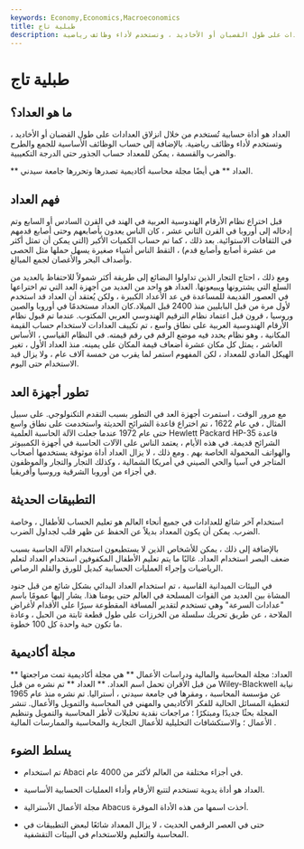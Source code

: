 ```yaml
---
keywords: Economy,Economics,Macroeconomics
title: طبلية تاج
description: العداد هو أداة حسابية تُستخدم من خلال انزلاق العدادات على طول القضبان أو الأخاديد ، وتستخدم لأداء وظائف رياضية.
---
```


# طبلية تاج
## ما هو العداد؟

العداد هو أداة حسابية تُستخدم من خلال انزلاق العدادات على طول القضبان أو الأخاديد ، وتستخدم لأداء وظائف رياضية. بالإضافة إلى حساب الوظائف الأساسية للجمع والطرح والضرب والقسمة ، يمكن للمعداد حساب الجذور حتى الدرجة التكعيبية.

** العداد ** هي أيضًا مجلة محاسبة أكاديمية تصدرها وتحررها جامعة سيدني.

## فهم العداد

قبل اختراع نظام الأرقام الهندوسية العربية في الهند في القرن السادس أو السابع وتم إدخاله إلى أوروبا في القرن الثاني عشر ، كان الناس يعدون بأصابعهم وحتى أصابع قدمهم في الثقافات الاستوائية. بعد ذلك ، كما تم حساب الكميات الأكبر (التي يمكن أن تمثل أكثر من عشرة أصابع وأصابع قدم) ، التقط الناس أشياء صغيرة يسهل حملها مثل الحصى وأصداف البحر والأغصان لجمع المبالغ.

ومع ذلك ، احتاج التجار الذين تداولوا البضائع إلى طريقة أكثر شمولاً للاحتفاظ بالعديد من السلع التي يشترونها ويبيعونها. العداد هو واحد من العديد من أجهزة العد التي تم اختراعها في العصور القديمة للمساعدة في عد الأعداد الكبيرة ، ولكن يُعتقد أن العداد قد استخدم لأول مرة من قبل البابليين منذ 2400 قبل الميلاد.كان العداد مستخدمًا في أوروبا والصين وروسيا ، قرون قبل اعتماد نظام الترقيم الهندوسي العربي المكتوب. عندما تم قبول نظام الأرقام الهندوسية العربية على نطاق واسع ، تم تكييف العدادات لاستخدام حساب القيمة المكانية ، وهو نظام يحدد فيه موضع الرقم في رقم قيمته. في النظام القياسي ، الأساس العاشر ، يمثل كل مكان عشرة أضعاف قيمة المكان على يمينه. منذ العداد الأول ، تغير الهيكل المادي للمعداد ، لكن المفهوم استمر لما يقرب من خمسة آلاف عام ، ولا يزال قيد الاستخدام حتى اليوم.

## تطور أجهزة العد

مع مرور الوقت ، استمرت أجهزة العد في التطور بسبب التقدم التكنولوجي. على سبيل المثال ، في عام 1622 ، تم اختراع قاعدة الشرائح الحديثة واستخدمت على نطاق واسع حتى عام 1972 عندما جعلت الآلة الحاسبة العلمية Hewlett Packard HP-35 قاعدة الشرائح قديمة. في هذه الأيام ، يعتمد الناس على الآلات الحاسبة في أجهزة الكمبيوتر والهواتف المحمولة الخاصة بهم . ومع ذلك ، لا يزال العداد أداة موثوقة يستخدمها أصحاب المتاجر في آسيا والحي الصيني في أمريكا الشمالية ، وكذلك التجار والتجار والموظفون في أجزاء من أوروبا الشرقية وروسيا وأفريقيا.

## التطبيقات الحديثة

استخدام آخر شائع للعدادات في جميع أنحاء العالم هو تعليم الحساب للأطفال ، وخاصة الضرب. يمكن أن يكون المعداد بديلاً عن الحفظ عن ظهر قلب لجداول الضرب.

بالإضافة إلى ذلك ، يمكن للأشخاص الذين لا يستطيعون استخدام الآلة الحاسبة بسبب ضعف البصر استخدام العداد. غالبًا ما يتم تعليم الأطفال المكفوفين استخدام العداد لتعلم الرياضيات وإجراء العمليات الحسابية كبديل للورق والقلم الرصاص.

في البيئات الميدانية القاسية ، تم استخدام العداد البدائي بشكل شائع من قبل جنود المشاة بين العديد من القوات المسلحة في العالم حتى يومنا هذا. يشار إليها عمومًا باسم "عدادات السرعة" وهي تستخدم لتقدير المسافة المقطوعة سيرًا على الأقدام لأغراض الملاحة ، عن طريق تحريك سلسلة من الخرزات على طول قطعة ثابتة من الحبل ، وعادة ما تكون حبة واحدة كل 100 خطوة.

## مجلة أكاديمية

** العداد: مجلة المحاسبة والمالية ودراسات الأعمال ** هي مجلة أكاديمية تمت مراجعتها من قبل الأقران تحمل اسم العداد. ** العداد ** تم نشره من قبل Wiley-Blackwell نيابة عن مؤسسة المحاسبة ، ومقرها في جامعة سيدني ، أستراليا. تم نشره منذ عام 1965 لتغطية المسائل الحالية للفكر الأكاديمي والمهني في المحاسبة والتمويل والأعمال. تنشر المجلة بحثًا جديدًا ومبتكرًا ؛ مراجعات نقدية تحليلات لأطر المحاسبة والتمويل وتنظيم الأعمال ؛ والاستكشافات التحليلية للأعمال التجارية والمحاسبة والممارسات المالية .

## يسلط الضوء

- تم استخدام Abaci في أجزاء مختلفة من العالم لأكثر من 4000 عام.

- العداد هو أداة يدوية تستخدم لتتبع الأرقام وأداء العمليات الحسابية الأساسية.

- مجلة الأعمال الأسترالية Abacus أخذت اسمها من هذه الأداة الموقرة.

- حتى في العصر الرقمي الحديث ، لا يزال المعداد شائعًا لبعض التطبيقات في المحاسبة والتعليم وللاستخدام في البيئات التقشفية.

